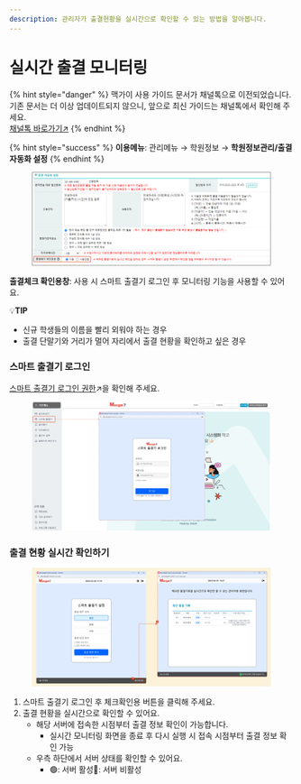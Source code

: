 ```yaml
---
description: 관리자가 출결현황을 실시간으로 확인할 수 있는 방법을 알아봅니다.
---
```


# 실시간 출결 모니터링

{% hint style="danger" %}
맥가이 사용 가이드 문서가 채널톡으로 이전되었습니다.\
기존 문서는 더 이상 업데이트되지 않으니, 앞으로 최신 가이드는 채널톡에서 확인해 주세요.\
[채널톡 바로가기↗](https://docs.channel.io/macgai-guide/ko/articles/attendance-monitoring-23ce1712)
{% endhint %}

{% hint style="success" %}
**이용메뉴**: 관리메뉴 → 학원정보 → **학원정보관리/출결 자동화 설정**
{% endhint %}

<figure><img src="../../.gitbook/assets/image (502).png" alt=""><figcaption></figcaption></figure>

**출결체크 확인용창**: 사용 시 스마트 출결기 로그인 후 모니터링 기능을 사용할 수 있어요.

💡**TIP**

* 신규 학생들의 이름을 빨리 외워야 하는 경우
* 출결 단말기와 거리가 멀어 자리에서 출결 현황을 확인하고 싶은 경우

### 스마트 출결기 로그인

[스마트 출결기 로그인 권한](../../basic-features/staff-basic/adding.md#id-4-1)↗을 확인해 주세요.

<figure><img src="../../.gitbook/assets/image (503).png" alt=""><figcaption></figcaption></figure>

### 출결 현황 실시간 확인하기

<figure><img src="../../.gitbook/assets/image (504).png" alt=""><figcaption></figcaption></figure>

1. 스마트 출결기 로그인 후 체크확인용 버튼을 클릭해 주세요.
2. 출결 현황을 실시간으로 확인할 수 있어요.
   * 해당 서버에 접속한 시점부터 출결 정보 확인이 가능합니다.
     * 실시간 모니터링 화면을 종료 후 다시 실행 시 접속 시점부터 출결 정보 확인 가능
   * 우측 하단에서 서버 상태를 확인할 수 있어요.
     * 🟢: 서버 활성🔴: 서버 비활성

